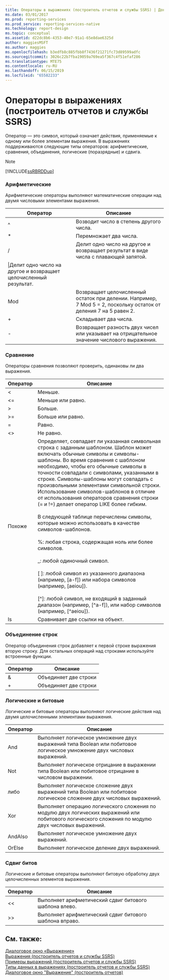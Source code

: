 ```yaml
---
title: Операторы в выражениях (построитель отчетов и службы SSRS) | Документы Майкрософт
ms.date: 03/01/2017
ms.prod: reporting-services
ms.prod_service: reporting-services-native
ms.technology: report-design
ms.topic: conceptual
ms.assetid: d22dc8b6-4353-40e7-91a1-65e8dae6325d
author: maggiesMSFT
ms.author: maggies
ms.openlocfilehash: b3edfb8c885fbb8f7436f21271fc73d89599adfc
ms.sourcegitcommit: 3026c22b7fba19059a769ea5f367c4f51efaf286
ms.translationtype: MTE75
ms.contentlocale: ru-RU
ms.lasthandoff: 06/15/2019
ms.locfileid: "65582233"
---
```

# <a name="operators-in-expressions-report-builder-and-ssrs"></a>Операторы в выражениях (построитель отчетов и службы SSRS)
  Оператор — это символ, который означает действия, применяемые к одному или более элементам выражения. В выражениях поддерживаются следующие типы операторов: арифметические, сравнения, объединения, логические (поразрядные) и сдвига.  
  
> [!NOTE]  
>  [!INCLUDE[ssRBRDDup](../../includes/ssrbrddup-md.md)]  
  
### <a name="arithmetic"></a>Арифметические  
 Арифметические операторы выполняют математические операции над двумя числовыми элементами выражения.  
  
|Оператор|Описание|  
|--------------|-----------------|  
|^|Возводит число в степень другого числа.|  
|*|Перемножает два числа.|  
|/|Делит одно число на другое и возвращает результат в виде числа с плавающей запятой.|  
|\|Делит одно число на другое и возвращает целочисленный результат.|  
|Mod|Возвращает целочисленный остаток при делении. Например, 7 Mod 5 = 2, поскольку остаток от деления 7 на 5 равен 2.|  
|+|Складывает два числа.|  
|-|Возвращает разность двух чисел или указывает на отрицательное значение числового выражения.|  
  
### <a name="comparison"></a>Сравнение  
 Операторы сравнения позволяют проверить, одинаковы ли два выражения.  
  
|Оператор|Описание|  
|--------------|-----------------|  
|<|Меньше.|  
|\<=|Меньше или равно.|  
|>|Больше.|  
|>=|Больше или равно.|  
|=|Равно.|  
|<>|Не равно.|  
|Похоже|Определяет, совпадает ли указанная символьная строка с заданным шаблоном. Шаблон может включать обычные символы и символы-шаблоны. Во время сравнения с шаблоном необходимо, чтобы его обычные символы в точности совпадали с символами, указанными в строке. Символы-шаблоны могут совпадать с произвольными элементами символьной строки. Использование символов-шаблонов в отличие от использования операторов сравнения строки (= и !=) делает оператор LIKE более гибким.<br /><br /> В следующей таблице перечислены символы, которые можно использовать в качестве символов-шаблонов.<br /><br /> %: любая строка, содержащая ноль или более символов.<br /><br /> _: любой одиночный символ.<br /><br /> [ ]: любой символ из указанного диапазона (например, [a-f]) или набора символов (например, [aeiou]).<br /><br /> [^]: любой символ, не входящий в заданный диапазон (например, [^a-f]), или набор символов (например, [^aeiou]).|  
|Is|Сравнивает две ссылки на объект.|  
  
### <a name="string-concatenation"></a>Объединение строк  
 Оператор объединения строк добавляет к первой строке выражения вторую строку. Для остальных операций над строками используйте встроенные функции.  
  
|Оператор|Описание|  
|--------------|-----------------|  
|&|Объединяет две строки|  
|+|Объединяет две строки|  
  
### <a name="logical-and-bitwise"></a>Логические и битовые  
 Логические и битовые операторы выполняют логические действия над двумя целочисленными элементами выражения.  
  
|Оператор|Описание|  
|--------------|-----------------|  
|And|Выполняет логическое умножение двух выражений типа Boolean или побитовое логическое умножение двух числовых выражений.|  
|Not|Выполняет логическое отрицание в выражении типа Boolean или побитовое отрицание в числовом выражении.|  
|либо|Выполняет логическое сложение двух выражений типа Boolean или побитовое логическое сложение двух числовых выражений.|  
|Xor|Выполняет операцию логического сложения по модулю двух логических выражений или побитового логического сложения по модулю двух числовых выражений.|  
|AndAlso|Выполняет логическое умножение двух выражений.|  
|OrElse|Выполняет логическое деление двух выражений.|  
  
### <a name="bit-shift"></a>Сдвиг битов  
 Логические и битовые операторы выполняют битовую обработку двух целочисленных элементов выражения.  
  
|Оператор|Описание|  
|--------------|-----------------|  
|<\<|Выполняет арифметический сдвиг битового шаблона влево.|  
|>>|Выполняет арифметический сдвиг битового шаблона вправо.|  
  
## <a name="see-also"></a>См. также:  
 [Диалоговое окно «Выражение»](https://msdn.microsoft.com/library/e6c74ccb-4594-4d4f-b958-618d710e34eb)   
 [Выражения (построитель отчетов и службы SSRS)](../../reporting-services/report-design/expressions-report-builder-and-ssrs.md)   
 [Примеры выражений (построитель отчетов и службы SSRS)](../../reporting-services/report-design/expression-examples-report-builder-and-ssrs.md)   
 [Типы данных в выражениях (построитель отчетов и службы SSRS)](../../reporting-services/report-design/data-types-in-expressions-report-builder-and-ssrs.md)   
 [Диалоговое окно "Выражение" (построитель отчетов)](https://msdn.microsoft.com/library/e89c4d97-5d41-4b55-8695-79329edac15d)  
  
  
